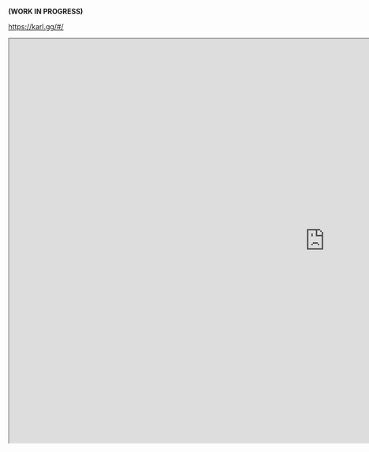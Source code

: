 **(WORK IN PROGRESS)**

https://karl.gg/#/

<iframe width="1280" height="820"  src="https://karl.gg/#/"></iframe>
